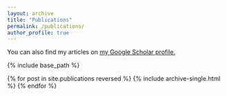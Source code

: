 ```yaml
---
layout: archive
title: "Publications"
permalink: /publications/
author_profile: true 
---
```


You can also find my articles on [my Google Scholar profile.](https://scholar.google.com/citations?user=H_nRAbIAAAAJ&hl=en)

{% include base_path %}

{% for post in site.publications reversed %}
  {% include archive-single.html %}
{% endfor %}
